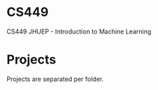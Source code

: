 # CS449
CS449 JHUEP - Introduction to Machine Learning

# Projects
Projects are separated per folder. 